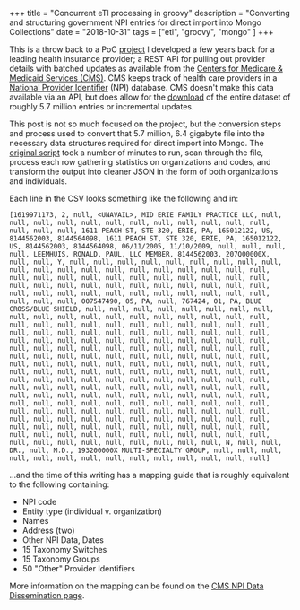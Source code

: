 +++
title = "Concurrent eTl processing in groovy"
description = "Converting and structuring government NPI entries for direct import into Mongo Collections"
date = "2018-10-31"
tags = ["etl", "groovy", "mongo" ]
+++

This is a throw back to a PoC [project](https://github.com/joshdurbin/cms-npi-rest) I developed a few years back for a leading health insurance
provider; a REST API for pulling out provider details with batched updates as available from 
the [Centers for Medicare & Medicaid Services (CMS)](https://www.cms.gov/). CMS keeps track of 
health care providers in a [National Provider Identifier](https://en.wikipedia.org/wiki/National_Provider_Identifier)
(NPI) database. CMS doesn't make this data available via an API, but does allow for the [download](http://download.cms.gov/nppes/NPI_Files.html)
 of the entire dataset of roughly 5.7 million entries or incremental updates.
 
This post is not so much focused on the project, but the conversion steps and process used to convert
that 5.7 million, 6.4 gigabyte file into the necessary data structures required for direct import into
Mongo. The [original script](https://github.com/joshdurbin/cms-npi-rest/blob/data_cleaning_scripts/FormatNPIData.groovy)
took a number of minutes to run, scan through the file, process each row gathering
statistics on organizations and codes, and transform the output into cleaner JSON in the form of both
organizations and individuals.

Each line in the CSV looks something like the following and in:

`[1619971173, 2, null, <UNAVAIL>, MID ERIE FAMILY PRACTICE LLC, null, null, null, null, null, null, null, null, null, null, null, null, null, null, null, 1611 PEACH ST, STE 320, ERIE, PA, 165012122, US, 8144562003, 8144564098, 1611 PEACH ST, STE 320, ERIE, PA, 165012122, US, 8144562003, 8144564098, 06/11/2005, 11/10/2009, null, null, null, null, LEEMHUIS, RONALD, PAUL, LLC MEMBER, 8144562003, 207Q00000X, null, null, Y, null, null, null, null, null, null, null, null, null, null, null, null, null, null, null, null, null, null, null, null, null, null, null, null, null, null, null, null, null, null, null, null, null, null, null, null, null, null, null, null, null, null, null, null, null, null, null, null, null, null, null, null, null, null, null, null, 007547490, 05, PA, null, 767424, 01, PA, BLUE CROSS/BLUE SHIELD, null, null, null, null, null, null, null, null, null, null, null, null, null, null, null, null, null, null, null, null, null, null, null, null, null, null, null, null, null, null, null, null, null, null, null, null, null, null, null, null, null, null, null, null, null, null, null, null, null, null, null, null, null, null, null, null, null, null, null, null, null, null, null, null, null, null, null, null, null, null, null, null, null, null, null, null, null, null, null, null, null, null, null, null, null, null, null, null, null, null, null, null, null, null, null, null, null, null, null, null, null, null, null, null, null, null, null, null, null, null, null, null, null, null, null, null, null, null, null, null, null, null, null, null, null, null, null, null, null, null, null, null, null, null, null, null, null, null, null, null, null, null, null, null, null, null, null, null, null, null, null, null, null, null, null, null, null, null, null, null, null, null, null, null, null, null, null, null, null, null, null, null, null, null, null, null, null, null, null, null, null, null, null, null, null, null, null, null, null, null, null, null, null, N, null, null, DR., null, M.D., 193200000X MULTI-SPECIALTY GROUP, null, null, null, null, null, null, null, null, null, null, null, null, null, null]`

...and the time of this writing has a mapping guide that is roughly equivalent to the following containing:

- NPI code
- Entity type (individual v. organization)
- Names
- Address (two)
- Other NPI Data, Dates
- 15 Taxonomy Switches  
- 15 Taxonomy Groups
- 50 "Other" Provider Identifiers 

More information on the mapping can be found on the [CMS NPI Data Dissemination page](https://www.cms.gov/Regulations-and-Guidance/Administrative-Simplification/NationalProvIdentStand/DataDissemination.html).
